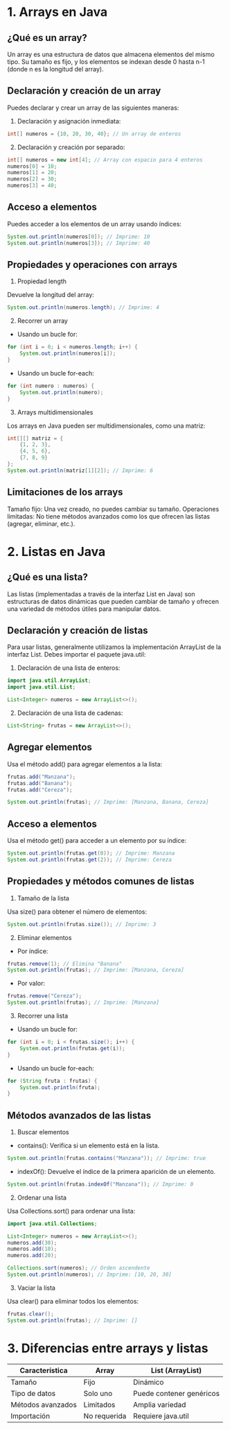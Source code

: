 # 1. Arrays en Java

## ¿Qué es un array?

Un array es una estructura de datos que almacena elementos del mismo tipo. Su tamaño es fijo, y los elementos se indexan desde 0 hasta n-1 (donde n es la longitud del array).

## Declaración y creación de un array

Puedes declarar y crear un array de las siguientes maneras:

1. Declaración y asignación inmediata:

```java
int[] numeros = {10, 20, 30, 40}; // Un array de enteros
```

2. Declaración y creación por separado:

```java
int[] numeros = new int[4]; // Array con espacio para 4 enteros
numeros[0] = 10;
numeros[1] = 20;
numeros[2] = 30;
numeros[3] = 40;
```

## Acceso a elementos

Puedes acceder a los elementos de un array usando índices:

```java
System.out.println(numeros[0]); // Imprime: 10
System.out.println(numeros[3]); // Imprime: 40
```

## Propiedades y operaciones con arrays

1. Propiedad length

Devuelve la longitud del array:

```java
System.out.println(numeros.length); // Imprime: 4
```

2. Recorrer un array

- Usando un bucle for:

```java
for (int i = 0; i < numeros.length; i++) {
    System.out.println(numeros[i]);
}
```

- Usando un bucle for-each:

```java
for (int numero : numeros) {
    System.out.println(numero);
}
```

3. Arrays multidimensionales

Los arrays en Java pueden ser multidimensionales, como una matriz:

```java
int[][] matriz = {
    {1, 2, 3},
    {4, 5, 6},
    {7, 8, 9}
};
System.out.println(matriz[1][2]); // Imprime: 6
```

## Limitaciones de los arrays

Tamaño fijo: Una vez creado, no puedes cambiar su tamaño.
Operaciones limitadas: No tiene métodos avanzados como los que ofrecen las listas (agregar, eliminar, etc.).

# 2. Listas en Java

## ¿Qué es una lista?

Las listas (implementadas a través de la interfaz List en Java) son estructuras de datos dinámicas que pueden cambiar de tamaño y ofrecen una variedad de métodos útiles para manipular datos.

## Declaración y creación de listas

Para usar listas, generalmente utilizamos la implementación ArrayList de la interfaz List. Debes importar el paquete java.util:

1. Declaración de una lista de enteros:

```java
import java.util.ArrayList;
import java.util.List;

List<Integer> numeros = new ArrayList<>();
```

2. Declaración de una lista de cadenas:

```java
List<String> frutas = new ArrayList<>();
```

## Agregar elementos

Usa el método add() para agregar elementos a la lista:

```java
frutas.add("Manzana");
frutas.add("Banana");
frutas.add("Cereza");

System.out.println(frutas); // Imprime: [Manzana, Banana, Cereza]
```

## Acceso a elementos

Usa el método get() para acceder a un elemento por su índice:

```java
System.out.println(frutas.get(0)); // Imprime: Manzana
System.out.println(frutas.get(2)); // Imprime: Cereza
```

## Propiedades y métodos comunes de listas

1. Tamaño de la lista

Usa size() para obtener el número de elementos:

```java
System.out.println(frutas.size()); // Imprime: 3
```

2. Eliminar elementos

- Por índice:

```java
frutas.remove(1); // Elimina "Banana"
System.out.println(frutas); // Imprime: [Manzana, Cereza]
```

- Por valor:

```java
frutas.remove("Cereza");
System.out.println(frutas); // Imprime: [Manzana]
```

3. Recorrer una lista

- Usando un bucle for:

```java
for (int i = 0; i < frutas.size(); i++) {
    System.out.println(frutas.get(i));
}
```

- Usando un bucle for-each:

```java
for (String fruta : frutas) {
    System.out.println(fruta);
}
```

## Métodos avanzados de las listas

1. Buscar elementos

- contains(): Verifica si un elemento está en la lista.

```java
System.out.println(frutas.contains("Manzana")); // Imprime: true
```

- indexOf(): Devuelve el índice de la primera aparición de un elemento.

```java
System.out.println(frutas.indexOf("Manzana")); // Imprime: 0
```

2. Ordenar una lista

Usa Collections.sort() para ordenar una lista:

```java
import java.util.Collections;

List<Integer> numeros = new ArrayList<>();
numeros.add(30);
numeros.add(10);
numeros.add(20);

Collections.sort(numeros); // Orden ascendente
System.out.println(numeros); // Imprime: [10, 20, 30]
```

3. Vaciar la lista

Usa clear() para eliminar todos los elementos:

```java
frutas.clear();
System.out.println(frutas); // Imprime: []
```

# 3. Diferencias entre arrays y listas

<!-- Tabla de diferencias -->

| Característica    | Array        | List (ArrayList)         |
| ----------------- | ------------ | ------------------------ |
| Tamaño            | Fijo         | Dinámico                 |
| Tipo de datos     | Solo uno     | Puede contener genéricos |
| Métodos avanzados | Limitados    | Amplia variedad          |
| Importación       | No requerida | Requiere java.util       |
